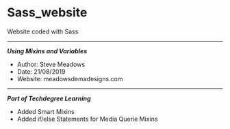 # Sass_website
 Website coded with Sass
<hr>

<i><strong>Using Mixins and Variables</i></strong>

 * Author: Steve Meadows
 * Date: 21/08/2019
 * Website: meadowsdemadesigns.com

 <hr>
 
 <i><strong>Part of Techdegree Learning</i></strong>

 * Added Smart Mixins
 * Added if/else Statements for Media Querie Mixins
